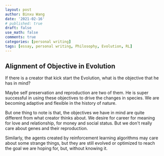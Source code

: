 ```yaml
---
layout: post
author: Binxu Wang
date: '2021-02-16'
# published: true
draft: false
use_math: false
comments: true
categories: [personal writing]
tags: [essay, personal writing, Philosophy, Evolution, RL]
---
```


## Alignment of Objective in Evolution

If there is a creator that kick start the Evolution, what is the objective that he has in mind?

Maybe self preservation and reproduction are two of them. He is super successful in using these objectives to drive the changes in species. We are becoming adaptive and flexible in the history of nature. 

But one thing to note is that, the objectives we have in mind are quite different from what creator thinks about. We desire for career for meaning for love and relationship, for money and social status. But we don't really care about genes and their reproduction. 

Similarly, the agents created by reinforcement learning algorithms may care about some strange things, but they are still evolved or optimized to reach the goal we are hoping for, but, without knowing it. 